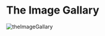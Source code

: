 # The Image Gallary
![theImageGallary](https://github.com/jenixberg/oldProjects/blob/main/projects__old/theImageGallery(HTML,CSS,Bootstrap)/TheImageGallery.jpg?raw=true)
